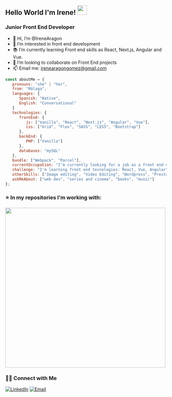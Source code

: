 ## Hello World I'm Irene! <img src="https://raw.githubusercontent.com/iampavangandhi/iampavangandhi/master/gifs/Hi.gif" width="30px"> 
### Junior Front End Developer

- 👋 Hi, I’m @IreneAragon
- 👀 I’m interested in front end development
- 📚 I’m currently learning Front end skills as React, Next.js, Angular and Vue.
- 💞️ I’m looking to collaborate on Front End projects
- 📫 Email me: irenearagongomez@gmail.com



```javascript
const aboutMe = {
   pronouns: "she" | "her",
   from: "Málaga",
   languages: {
      Spanish: "Native",
      English: "Conversational"
   }
   technologies: {
      frontEnd: {
         js: ["Vanilla", "React", "Next.js", "Angular", "Vue"],
         css: ["Grid", "Flex", "SASS", "LESS", "Bootstrap"]
      },
      backEnd: {
         PHP: ["Vanilla"]
      },
      databases: "mySQL"
   },
   bundle: ["Webpack", "Parcel"],
   currentOccupation: "I'm currently looking for a job as a front end developer or web designer.",
   challenge: "I'm learning front end tecnologies: React, Vue, Angular",
   otherSkills: ["Image editing", "Video Editing", "Wordpress", "Prestashop"],
   askMeAbout: ["web dev", "series and cinema", "books", "music"]
};
```
<h3> ⭐️ In my repositories I'm working with: </h3>
<a href="https://github.com/IreneAragon?tab=repositories">
  <img width="500px" src="https://github-readme-stats.anuraghazra1.vercel.app/api/top-langs/?username=irenearagon&count_private=true&layout=compact&hide=makefile,shell&hide_title=true&hide_border=true" />
</a>

<h3> 🤝🏻 Connect with Me </h3>

<p align="left">
<a href="https:///www.linkedin.com/in/irene-aragon/" target="_blank"><img alt="LinkedIn" src="https://img.shields.io/badge/LinkedIn-@irenearagon-blue?style=flat&logo=linkedin"></a>
<a href="mailto:irenearagongomez@gmail.com"><img alt="Email" src="https://img.shields.io/badge/Email-irenearagongomez@gmail.com-blue?style=flat&logo=gmail"></a>
</p>


<!---
IreneAragon/IreneAragon is a ✨ special ✨ repository because its `README.md` (this file) appears on your GitHub profile.
You can click the Preview link to take a look at your chan ges.
--->

